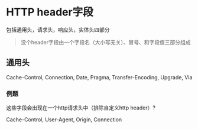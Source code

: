 # HTTP header字段

包括通用头，请求头，响应头，实体头四部分

> 没个header字段由一个字段名（大小写无关）、冒号、和字段值三部分组成

## 通用头

Cache-Control, Connection, Date, Pragma, Transfer-Encoding, Upgrade, Via

### 例题

这些字段会出现在一个http请求头中（排除自定义http header）?

Cache-Control, User-Agent, Origin, Connection